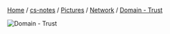 [Home](https://mengxianbin.github.io) /
[cs-notes](https://mengxianbin.github.io/cs-notes/site) /
[Pictures](https://mengxianbin.github.io/cs-notes/site/Pictures) /
[Network](https://mengxianbin.github.io/cs-notes/site/Pictures/Network) /
[Domain - Trust](https://mengxianbin.github.io/cs-notes/site/Pictures/Network/Domain%20-%20Trust)

![Domain - Trust](https://mengxianbin.github.io/cs-notes/./Pictures/Network/Domain%20-%20Trust.png)